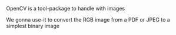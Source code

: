 
OpenCV is a tool-package to handle with images

We gonna use-it to convert the RGB image from a PDF or JPEG to a simplest binary image 
